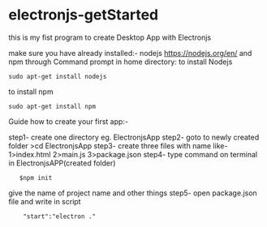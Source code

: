 # electronjs-getStarted
this is my fist program to create Desktop App with Electronjs

make sure you have already installed:-
	nodejs https://nodejs.org/en/ and
	npm
through Command prompt in home directory:
to install Nodejs
    
    sudo apt-get install nodejs
to install npm
 
    sudo apt-get install npm

Guide how to create your first app:-

step1-
      create one directory eg. ElectronjsApp
step2-
       goto to newly created folder >cd ElectronjsApp
step3-
  create three files with name like-
        1>index.html
	2>main.js
	3>package.json
step4-
 type command on terminal in ElectronjsAPP(created folder)
           
	   $npm init
       
   give the name of project name and other things
step5-
	open package.json file and write in script 
	
		"start":"electron ."
